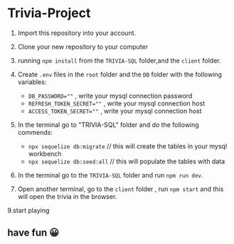 # Trivia-Project


1. Import this repository into your account. 

2. Clone your new repository to your computer

3. running `npm install` from the `TRIVIA-SQL` folder,and the `client` folder.

4. Create `.env` files in the `root` folder and the `DB` folder with the following variables:

   - `DB_PASSWORD=""` , write your mysql connection password
   - `REFRESH_TOKEN_SECRET=""` , write your mysql connection host
   - `ACCESS_TOKEN_SECRET=""` , write your mysql connection host

5. In the terminal go to "TRIVIA-SQL" folder and do the following commends:

   - `npx sequelize db:migrate` // this will create the tables in your mysql workbench
   - `npx sequelize db:seed:all` // this will populate the tables with data

7. In the terminal go to the `TRIVIA-SQL` folder and run `npm run dev`.

8. Open another terminal, go to the `client` folder , run `npm start` and this will open the trivia in the browser.

9.start playing

## have fun 😀
